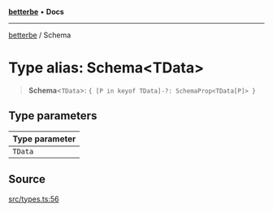 [**betterbe**](../README.md) • **Docs**

---

[betterbe](../README.md) / Schema

# Type alias: Schema\<TData\>

> **Schema**\<`TData`\>: `{ [P in keyof TData]-?: SchemaProp<TData[P]> }`

## Type parameters

| Type parameter |
| :------------- |
| `TData`        |

## Source

[src/types.ts:56](https://github.com/ericvera/betterbe/blob/main/src/types.ts#L56)
